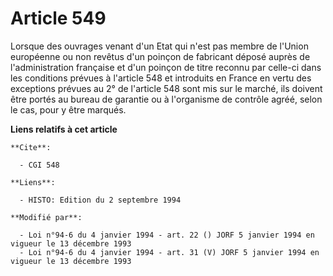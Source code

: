 # Article 549

Lorsque des ouvrages venant d'un Etat qui n'est pas membre de l'Union européenne ou non revêtus d'un poinçon de fabricant
déposé auprès de l'administration française et d'un poinçon de titre reconnu par celle-ci dans les conditions prévues à
l'article 548 et introduits en France en vertu des exceptions prévues au 2° de l'article 548 sont mis sur le marché, ils
doivent être portés au bureau de garantie ou à l'organisme de contrôle agréé, selon le cas, pour y être marqués.

**Liens relatifs à cet article**

	**Cite**:

	  - CGI 548

	**Liens**:

	  - HISTO: Edition du 2 septembre 1994

	**Modifié par**:

	  - Loi n°94-6 du 4 janvier 1994 - art. 22 () JORF 5 janvier 1994 en vigueur le 13 décembre 1993
	  - Loi n°94-6 du 4 janvier 1994 - art. 31 (V) JORF 5 janvier 1994 en vigueur le 13 décembre 1993
